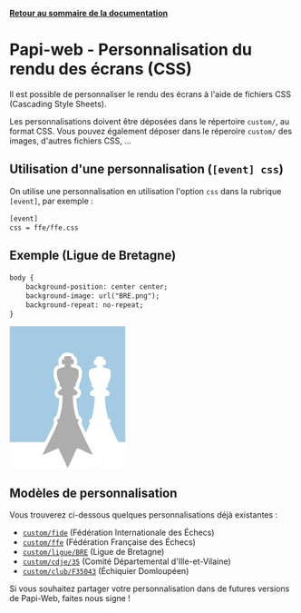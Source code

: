 **[Retour au sommaire de la documentation](../README.md)**

# Papi-web - Personnalisation du rendu des écrans (CSS)

Il est possible de personnaliser le rendu des écrans à l'aide de fichiers CSS (Cascading Style Sheets).

Les personnalisations doivent être déposées dans le répertoire `custom/`, au format CSS.  Vous pouvez également déposer dans le réperoire `custom/` des images, d'autres fichiers CSS, ...

## Utilisation d'une personnalisation (`[event] css`)

On utilise une personnalisation en utilisation l'option `css` dans la rubrique `[event]`, par exemple :

```
[event] 
css = ffe/ffe.css
```

## Exemple (Ligue de Bretagne)

```
body {
	background-position: center center;
	background-image: url("BRE.png");
	background-repeat: no-repeat;
}
```

![Ligue de Bretagne](../custom/ligue/BRE/BRE.png)

## Modèles de personnalisation

Vous trouverez ci-dessous quelques personnalisations déjà existantes :

- [`custom/fide`](../../tree/main/custom/fide) (Fédération Internationale des Échecs)
- [`custom/ffe`](../../tree/main/custom/ffe) (Fédération Française des Échecs)
- [`custom/ligue/BRE`](../../tree/main/custom/ligue/BRE) (Ligue de Bretagne)
- [`custom/cdje/35`](../../tree/main/custom/cdje/35) (Comité Départemental d'Ille-et-Vilaine)
- [`custom/club/F35043`](../../tree/main/custom/club/F35043) (Échiquier Domloupéen)

Si vous souhaitez partager votre personnalisation dans de futures versions de Papi-Web, faites nous signe !

